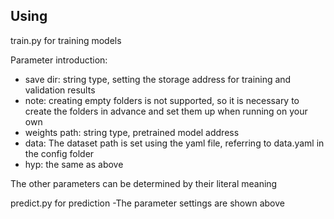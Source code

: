 ## Using
train.py for training models

Parameter introduction:
- save dir: string type, setting the storage address for training and validation results
- note: creating empty folders is not supported, so it is necessary to create the folders in advance and set them up when running on your own
- weights path: string type, pretrained model address
- data: The dataset path is set using the yaml file, referring to data.yaml in the config folder
- hyp: the same as above

The other parameters can be determined by their literal meaning

predict.py for prediction
-The parameter settings are shown above

